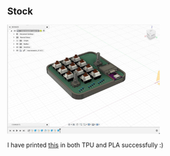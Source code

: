 ## Stock

<img src='./stock.jpeg' width='350' alt=''>

I have printed [this](./macrocoaster_case.3mf) in both TPU and PLA successfully :)